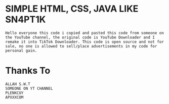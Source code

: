 # SIMPLE HTML, CSS, JAVA LIKE SN4PT1K
```Hello everyone this code i copied and pasted this code from someone on the YouTube channel, the original code is YouTube Downloader and I remake it into TikTok Downloader. This code is open source and not for sale, no one is allowed to sell/place advertisements in my code for personal gain.```
# Thanks To
```
ALLAH S.W.T
SOMEONE ON YT CHANNEL
PLENKCUY
APXXXCOM

